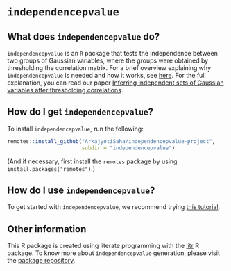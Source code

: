 
<!-- README.md is generated from README.Rmd. Please edit that file -->

# `independencepvalue`

## What does `independencepvalue` do?

`independencepvalue` is an `R` package that tests the independence
between two groups of Gaussian variables, where the groups were obtained
by thresholding the correlation matrix. For a brief overview explaining
why `independencepvalue` is needed and how it works, see
[here](articles/Overview.html). For the full explanation, you can read
our paper [Inferring independent sets of Gaussian variables after
thresholding correlations](XXXX.arxiv.org).

## How do I get `independencepvalue`?

To install `independencepvalue`, run the following:

``` r
remotes::install_github("ArkajyotiSaha/independencepvalue-project",
                        subdir = "independencepvalue")
```

(And if necessary, first install the `remotes` package by using
`install.packages("remotes")`.)

## How do I use `independencepvalue`?

To get started with `independencepvalue`, we recommend trying [this
tutorial](articles/Tutorial.html).

## Other information

This R package is created using literate programming with the
[litr](https://github.com/jacobbien/litr-project/tree/main/litr) R
package. To know more about `independencepvalue` generation, please
visit the [package
repository](https://github.com/ArkajyotiSaha/independencepvalue-project).
